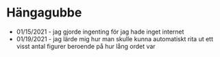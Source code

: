 # Hängagubbe
* 01/15/2021 - jag gjorde ingenting för jag hade inget internet
* 01/19/2021 - jag lärde mig hur man skulle kunna automatiskt rita ut ett visst antal figurer beroende på hur lång ordet var
